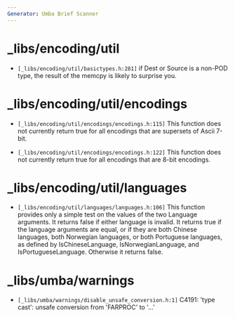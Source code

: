 ```yaml
---
Generator: Umba Brief Scanner
---
```


# _libs/encoding/util

- `[_libs/encoding/util/basictypes.h:281]`
  if Dest or Source is a non-POD type, the result of the memcpy
  is likely to surprise you.



# _libs/encoding/util/encodings

- `[_libs/encoding/util/encodings/encodings.h:115]`
  This function does not currently return true for all encodings
  that are supersets of Ascii 7-bit.

- `[_libs/encoding/util/encodings/encodings.h:122]`
  This function does not currently return true for all encodings
  that are 8-bit encodings.



# _libs/encoding/util/languages

- `[_libs/encoding/util/languages/languages.h:106]`
  This function provides only a simple test on the values of the
  two Language arguments. It returns false if either language is
  invalid. It returns true if the language arguments are equal,
  or if they are both Chinese languages, both Norwegian
  languages, or both Portuguese languages, as defined by
  IsChineseLanguage, IsNorwegianLanguage, and
  IsPortugueseLanguage. Otherwise it returns false.



# _libs/umba/warnings

- `[_libs/umba/warnings/disable_unsafe_conversion.h:1]`
  C4191: 'type cast': unsafe conversion from 'FARPROC' to '...'

